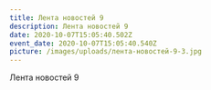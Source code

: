 ```yaml
---
title: Лента новостей 9
description: Лента новостей 9
date: 2020-10-07T15:05:40.502Z
event_date: 2020-10-07T15:05:40.540Z
picture: /images/uploads/лента-новостей-9-3.jpg
---
```

Лента новостей 9